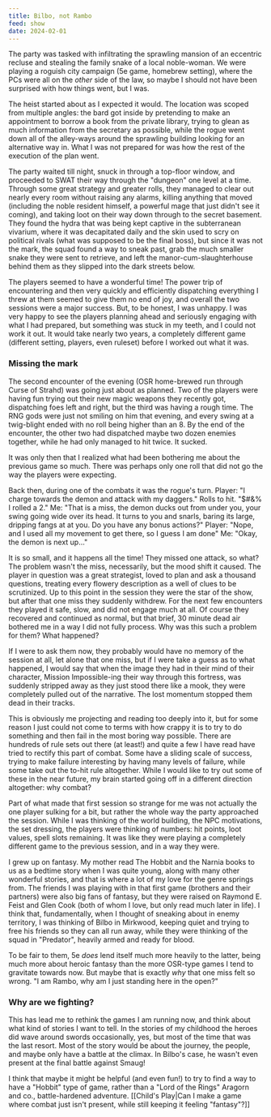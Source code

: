 ```yaml
---
title: Bilbo, not Rambo
feed: show
date: 2024-02-01
---
```

The party was tasked with infiltrating the sprawling mansion of an eccentric recluse and stealing the family snake of a local noble-woman. We were playing a roguish city campaign (5e game, homebrew setting), where the PCs were all on the _other_ side of the law, so maybe I should not have been surprised with how things went, but I was.

The heist started about as I expected it would. The location was scoped from multiple angles: the bard got inside by pretending to make an appointment to borrow a book from the private library, trying to glean as much information from the secretary as possible, while the rogue went down all of the alley-ways around the sprawling building looking for an alternative way in. What I was not prepared for was how the rest of the execution of the plan went.

The party waited till night, snuck in through a top-floor window, and proceeded to SWAT their way through the "dungeon" one level at a time. Through some great strategy and greater rolls, they managed to clear out nearly every room without raising any alarms, killing anything that moved (including the noble resident himself, a powerful mage that just didn't see it coming), and taking loot on their way down through to the secret basement. They found the hydra that was being kept captive in the subterranean vivarium, where it was decapitated daily and the skin used to scry on political rivals (what was supposed to be the final boss), but since it was not the mark, the squad found a way to sneak past, grab the much smaller snake they were sent to retrieve, and left the manor-cum-slaughterhouse behind them as they slipped into the dark streets below.

The players seemed to have a wonderful time! The power trip of encountering and then very quickly and efficiently dispatching everything I threw at them seemed to give them no end of joy, and overall the two sessions were a major success. But, to be honest, I was unhappy. I was very happy to see the players planning ahead and seriously engaging with what I had prepared, but something was stuck in my teeth, and I could not work it out. It would take nearly two years, a completely different game (different setting, players, even ruleset) before I worked out what it was.

### Missing the mark

The second encounter of the evening (OSR home-brewed run through Curse of Strahd) was going just about as planned. Two of the players were having fun trying out their new magic weapons they recently got, dispatching foes left and right, but the third was having a rough time. The RNG gods were just not smiling on him that evening, and every swing at a twig-blight ended with no roll being higher than an 8. By the end of the encounter, the other two had dispatched maybe two dozen enemies together, while he had only managed to hit twice. It sucked.

It was only then that I realized what had been bothering me about the previous game so much. There was perhaps only one roll that did not go the way the players were expecting.

Back then, during one of the combats it was the rogue's turn.
Player: "I charge towards the demon and attack with my daggers." Rolls to hit. "$#&% I rolled a 2."
Me: "That is a miss, the demon ducks out from under you, your swing going wide over its head. It turns to you and snarls, baring its large, dripping fangs at at you. Do you have any bonus actions?"
Player: "Nope, and I used all my movement to get there, so I guess I am done"
Me: "Okay, the demon is next up..."

It is so small, and it happens all the time! They missed one attack, so what? The problem wasn't the miss, necessarily, but the mood shift it caused. The player in question was a great strategist, loved to plan and ask a thousand questions, treating every flowery description as a well of clues to be scrutinized. Up to this point in the session they were the star of the show, but after that one miss they suddenly withdrew. For the next few encounters they played it safe, slow, and did not engage much at all. Of course they recovered and continued as normal, but that brief, 30 minute dead air bothered me in a way I did not fully process. Why was this such a problem for them? What happened?

If I were to ask them now, they probably would have no memory of the session at all, let alone that one miss, but if I were take a guess as to what happened, I would say that when the image they had in their mind of their character, Mission Impossible-ing their way through this fortress, was suddenly stripped away as they just stood there like a mook, they were completely pulled out of the narrative. The lost momentum stopped them dead in their tracks.

This is obviously me projecting and reading too deeply into it, but for some reason I just could not come to terms with how crappy it is to try to do something and then fail in the most boring way possible. There are hundreds of rule sets out there (at least!) and quite a few I have read have tried to rectify this part of combat. Some have a sliding scale of success, trying to make failure interesting by having many levels of failure, while some take out the to-hit rule altogether. While I would like to try out some of these in the near future, my brain started going off in a different direction altogether: why combat?

Part of what made that first session so strange for me was not actually the one player sulking for a bit, but rather the whole way the party approached the session. While I was thinking of the world building, the NPC motivations, the set dressing, the players were thinking of numbers: hit points, loot values, spell slots remaining. It was like they were playing a completely different game to the previous session, and in a way they were.

I grew up on fantasy. My mother read The Hobbit and the Narnia books to us as a bedtime story when I was quite young, along with many other wonderful stories, and that is where a lot of my love for the genre springs from. The friends I was playing with in that first game (brothers and their partners) were also big fans of fantasy, but they were raised on Raymond E. Feist and Glen Cook (both of whom I love, but only read much later in life). I think that, fundamentally, when I thought of sneaking about in enemy territory, I was thinking of Bilbo in Mirkwood, keeping quiet and trying to free his friends so they can all run away, while they were thinking of the squad in "Predator", heavily armed and ready for blood.

To be fair to them, 5e _does_ lend itself much more heavily to the latter, being much more about heroic fantasy than the more OSR-type games I tend to gravitate towards now. But maybe that is exactly _why_ that one miss felt so wrong. "I am Rambo, why am I just standing here in the open?"

### Why are we fighting?

This has lead me to rethink the games I am running now, and think about what kind of stories I want to tell. In the stories of my childhood the heroes did wave around swords occasionally, yes, but most of the time that was the last resort. Most of the story would be about the journey, the people, and maybe only have a battle at the climax. In Bilbo's case, he wasn't even present at the final battle against Smaug!

I think that maybe it might be helpful (and even fun!) to try to find a way to have a "Hobbit" type of game, rather than a "Lord of the Rings" Aragorn and co., battle-hardened adventure. [[Child's Play|Can I make a game where combat just isn't present, while still keeping it feeling "fantasy"?]]